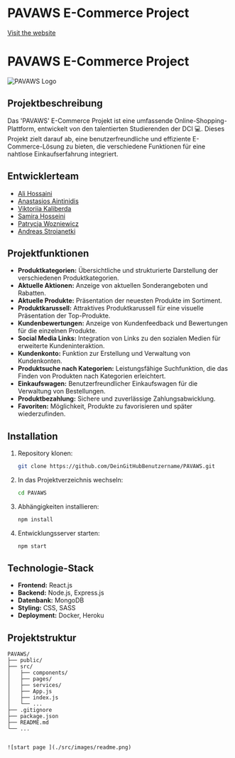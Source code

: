 # PAVAWS E-Commerce Project

[Visit the website](https://e-commerce-5oox3i43p-alis-projects-b528478b.vercel.app/)

# PAVAWS E-Commerce Project

![PAVAWS Logo](path/to/logo.png)

## Projektbeschreibung

Das 'PAVAWS' E-Commerce Projekt ist eine umfassende Online-Shopping-Plattform, entwickelt von den talentierten Studierenden der DCI 💻. Dieses Projekt zielt darauf ab, eine benutzerfreundliche und effiziente E-Commerce-Lösung zu bieten, die verschiedene Funktionen für eine nahtlose Einkaufserfahrung integriert.

## Entwicklerteam

- [Ali Hossaini](link)
- [Anastasios Aintinidis](link)
- [Viktoriia Kaliberda](link)
- [Samira Hosseini](link)
- [Patrycja Wozniewicz](link)
- [Andreas Stroianetki](link)

## Projektfunktionen

- **Produktkategorien:** Übersichtliche und strukturierte Darstellung der verschiedenen Produktkategorien.
- **Aktuelle Aktionen:** Anzeige von aktuellen Sonderangeboten und Rabatten.
- **Aktuelle Produkte:** Präsentation der neuesten Produkte im Sortiment.
- **Produktkarussell:** Attraktives Produktkarussell für eine visuelle Präsentation der Top-Produkte.
- **Kundenbewertungen:** Anzeige von Kundenfeedback und Bewertungen für die einzelnen Produkte.
- **Social Media Links:** Integration von Links zu den sozialen Medien für erweiterte Kundeninteraktion.
- **Kundenkonto:** Funktion zur Erstellung und Verwaltung von Kundenkonten.
- **Produktsuche nach Kategorien:** Leistungsfähige Suchfunktion, die das Finden von Produkten nach Kategorien erleichtert.
- **Einkaufswagen:** Benutzerfreundlicher Einkaufswagen für die Verwaltung von Bestellungen.
- **Produktbezahlung:** Sichere und zuverlässige Zahlungsabwicklung.
- **Favoriten:** Möglichkeit, Produkte zu favorisieren und später wiederzufinden.

## Installation

1. Repository klonen:
    ```sh
    git clone https://github.com/DeinGitHubBenutzername/PAVAWS.git
    ```
2. In das Projektverzeichnis wechseln:
    ```sh
    cd PAVAWS
    ```
3. Abhängigkeiten installieren:
    ```sh
    npm install
    ```
4. Entwicklungsserver starten:
    ```sh
    npm start
    ```

## Technologie-Stack

- **Frontend:** React.js
- **Backend:** Node.js, Express.js
- **Datenbank:** MongoDB
- **Styling:** CSS, SASS
- **Deployment:** Docker, Heroku

## Projektstruktur

```plaintext
PAVAWS/
├── public/
├── src/
│   ├── components/
│   ├── pages/
│   ├── services/
│   ├── App.js
│   ├── index.js
│   └── ...
├── .gitignore
├── package.json
├── README.md
└── ...


![start page ](./src/images/readme.png)
